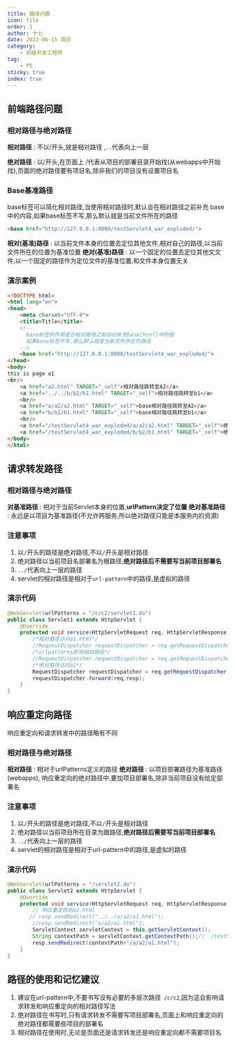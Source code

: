 ```yaml
---
title: 路径问题
icon: file
order: 1
author: 十七
date: 2023-06-15 周四
category:
	- 初级开发工程师
tag:
	- P5
sticky: true
index: true
---
```



## 前端路径问题

### 相对路径与绝对路径

**相对路径** : 不以/开头,就是相对路径 ,`..`代表向上一层

**绝对路径** : 以/开头,在页面上 /代表从项目的部署目录开始找(从webapps中开始找),页面的绝对路径要有项目名,除非我们的项目没有设置项目名

### Base基准路径

base标签可以简化相对路径,当使用相对路径时,默认会在相对路径之前补充 base中的内容,如果base标签不写,那么默认就是当前文件所在的路径

```html
<base href="http://127.0.0.1:8080/testServlet4_war_exploded/">
```

**相对(基准)路径** : 以当前文件本身的位置去定位其他文件,相对自己的路径,以当前文件所在的位置为基准位置
**绝对(基准)路径** : 以一个固定的位置去定位其他文文件,以一个固定的路径作为定位文件的基准位置,和文件本身位置无关

### 演示案例

```html
<!DOCTYPE html>
<html lang="en">
<head>
    <meta charset="UTF-8">
    <title>Title</title>
    <!--
      base标签的作用是在相对路径之前自动补充base[href]中的值
      如果base标签不写,那么默认就是当前文件所在的路径
    -->
    <base href="http://127.0.0.1:8080/testServlet4_war_exploded/">
</head>
<body>
this is page a1
<br/>
    <a href="a2.html" TARGET="_self">相对路径跳转至A2</a>
    <a href="../../b/b2/b1.html" TARGET="_self">相对路径跳转至b1</a>
    <br/>
    <a href="a/a2/a2.html" TARGET="_self">base相对路径跳转至A2</a>
    <a href="b/b2/b1.html" TARGET="_self">base相对路径跳转至b1</a>
    <br/>
    <a href="/testServlet4_war_exploded/a/a2/a2.html" TARGET="_self">绝对路径跳转至A2</a>
    <a href="/testServlet4_war_exploded/b/b2/b1.html" TARGET="_self">绝对路径跳转至b1</a>
</body>
</html>
```

## 请求转发路径

### 相对路径与绝对路径

**对基准路径** : 相对于当前Servlet本身的位置,**urlPattern决定了位置**
**绝对基准路径** : 永远是以项目为基准路径(不允许跨服务,所以绝对路径只能是本服务内的资源)

### 注意事项

1.  以`/`开头的路径是绝对路径,不以`/`开头是相对路径
2.  绝对路径以当前项目名部署名为根路径,**绝对路径后不需要写当前项目部署名**
3.  `../`代表向上一层的路径
4.  servlet的相对路径是相对于`url-pattern`中的路径,是虚拟的路径

### 演示代码

```java
@WebServlet(urlPatterns = "/c/c2/servlet1.do")
public class Servlet1 extends HttpServlet {
    @Override
    protected void service(HttpServletRequest req, HttpServletResponse resp) throws ServletException, IOException {
        /*相对路径访问a1.html*/
        //RequestDispatcher requestDispatcher = req.getRequestDispatcher("a/a2/a1.html");
        /*urlpatterns影响相对路径*/
        //RequestDispatcher requestDispatcher = req.getRequestDispatcher("../../a/a2/a1.html");
        /*绝对路径访问a1*/
        RequestDispatcher requestDispatcher = req.getRequestDispatcher("/a/a2/a1.html");
        requestDispatcher.forward(req,resp);
    }
}
```

## 响应重定向路径

响应重定向和请求转发中的路径略有不同

### 相对路径与绝对路径

**相对路径** : 相对于urlPatterns定义的路径
**绝对路径** : 以项目部署路径为基准路径 (webapps), 响应重定向的绝对路径中,要加项目部署名,除非当前项目没有给定部署名

### 注意事项

1.  以`/`开头的路径是绝对路径,不以`/`开头是相对路径
2.  绝对路径以当前项目所在目录为跟路径,**绝对路径后需要写当前项目部署名**
3.  `../`代表向上一层的路径
4.  servlet的相对路径是相对于url-pattern中的路径,是虚拟的路径

### 演示代码

```java
@WebServlet(urlPatterns = "/servlet2.do")
public class Servlet2 extends HttpServlet {
    @Override
    protected void service(HttpServletRequest req, HttpServletResponse resp) throws ServletException, IOException {
        // 响应重定向到a1.html
       // resp.sendRedirect("../../a/a2/a1.html");
        //resp.sendRedirect("a/a2/a1.html");
        ServletContext servletContext = this.getServletContext();
        String contextPath = servletContext.getContextPath();//  /testServlet4_war_exploded
        resp.sendRedirect(contextPath+"/a/a2/a1.html");
    }
}
```

## 路径的使用和记忆建议

1.  建议在url-pattern中,不要书写没有必要的多层次路径` /c/c2`,因为这会影响请求转发和响应重定向的相对路径写法
2.  绝对路径在书写时,只有请求转发不需要写项目部署名,页面上和响应重定向的绝对路径都需要些项目的部署名​
3.  相对路径在使用时,无论是页面还是请求转发还是响应重定向都不需要项目名
